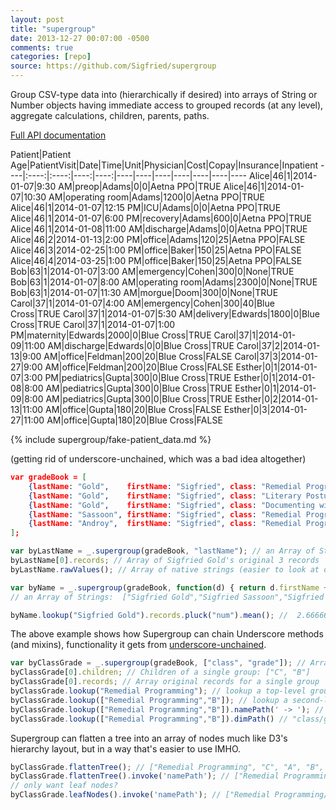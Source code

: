 ```yaml
---
layout: post
title: "supergroup"
date: 2013-12-27 00:07:00 -0500
comments: true
categories: [repo]
source: https://github.com/Sigfried/supergroup
---
```



<script src="https://cdnjs.cloudflare.com/ajax/libs/underscore.js/1.8.2/underscore.js"></script>
<script src="https://cdnjs.cloudflare.com/ajax/libs/d3/3.5.5/d3.js"></script>
<script src="../../supergroup/supergroup.js"></script>
<script>
window.onload = function() {
var gradeBook = [
    {lastName: "Gold",    firstName: "Sigfried", class: "Remedial Programming",           grade: "C", num: 2},
    {lastName: "Gold",    firstName: "Sigfried", class: "Literary Posturing",             grade: "B", num: 3},
    {lastName: "Gold",    firstName: "Sigfried", class: "Documenting with Pretty Colors", grade: "B", num: 3},
    {lastName: "Sassoon", firstName: "Sigfried", class: "Remedial Programming",           grade: "A", num: 3},
    {lastName: "Androy",  firstName: "Sigfried", class: "Remedial Programming",           grade: "B", num: 3} 
];
var byLastName = _.supergroup(gradeBook, "lastName"); // an Array of Strings:  ["Gold","Sassoon","Androy"]
var byName = _.supergroup(gradeBook, function(d) { return d.firstName + ' ' + d.lastName; }); // an Array of Strings:  ["Sigfried Gold","Sigfried Sassoon","Sigfried Androy"]
var byClassGrade = _.supergroup(gradeBook, ["class", "grade"]); // Hierarchical grouping, top level is Array of classes
};
</script>

Group CSV-type data into (hierarchically if desired) into arrays of String or Number objects
having immediate access to grouped records (at any level), aggregate calculations, children, 
parents, paths. 

<!-- more -->

[Full API documentation](../../supergroup)

Patient|Patient Age|PatientVisit|Date|Time|Unit|Physician|Cost|Copay|Insurance|Inpatient
----|:----:|:----:|----:|----:|----|----|----|----|----|----|----
Alice|46|1|2014-01-07|9:30 AM|preop|Adams|0|0|Aetna PPO|TRUE
Alice|46|1|2014-01-07|10:30 AM|operating room|Adams|1200|0|Aetna PPO|TRUE
Alice|46|1|2014-01-07|12:15 PM|ICU|Adams|0|0|Aetna PPO|TRUE
Alice|46|1|2014-01-07|6:00 PM|recovery|Adams|600|0|Aetna PPO|TRUE
Alice|46|1|2014-01-08|11:00 AM|discharge|Adams|0|0|Aetna PPO|TRUE
Alice|46|2|2014-01-13|2:00 PM|office|Adams|120|25|Aetna PPO|FALSE
Alice|46|3|2014-02-25|1:00 PM|office|Baker|150|25|Aetna PPO|FALSE
Alice|46|4|2014-03-25|1:00 PM|office|Baker|150|25|Aetna PPO|FALSE
Bob|63|1|2014-01-07|3:00 AM|emergency|Cohen|300|0|None|TRUE
Bob|63|1|2014-01-07|8:00 AM|operating room|Adams|2300|0|None|TRUE
Bob|63|1|2014-01-07|11:30 AM|morgue|Doom|300|0|None|TRUE
Carol|37|1|2014-01-07|4:00 AM|emergency|Cohen|300|40|Blue Cross|TRUE
Carol|37|1|2014-01-07|5:30 AM|delivery|Edwards|1800|0|Blue Cross|TRUE
Carol|37|1|2014-01-07|1:00 PM|maternity|Edwards|2000|0|Blue Cross|TRUE
Carol|37|1|2014-01-09|11:00 AM|discharge|Edwards|0|0|Blue Cross|TRUE
Carol|37|2|2014-01-13|9:00 AM|office|Feldman|200|20|Blue Cross|FALSE
Carol|37|3|2014-01-27|9:00 AM|office|Feldman|200|20|Blue Cross|FALSE
Esther|0|1|2014-01-07|3:00 PM|pediatrics|Gupta|300|0|Blue Cross|TRUE
Esther|0|1|2014-01-08|8:00 AM|pediatrics|Gupta|300|0|Blue Cross|TRUE
Esther|0|1|2014-01-09|8:00 AM|pediatrics|Gupta|300|0|Blue Cross|TRUE
Esther|0|2|2014-01-13|11:00 AM|office|Gupta|180|20|Blue Cross|FALSE
Esther|0|3|2014-01-27|11:00 AM|office|Gupta|180|20|Blue Cross|FALSE

{% include supergroup/fake-patient_data.md %}

(getting rid of underscore-unchained, which was a bad idea altogether)

``` json Some records loaded from a CSV or JSON file
var gradeBook = [
    {lastName: "Gold",    firstName: "Sigfried", class: "Remedial Programming",           grade: "C", num: 2},
    {lastName: "Gold",    firstName: "Sigfried", class: "Literary Posturing",             grade: "B", num: 3},
    {lastName: "Gold",    firstName: "Sigfried", class: "Documenting with Pretty Colors", grade: "B", num: 3},
    {lastName: "Sassoon", firstName: "Sigfried", class: "Remedial Programming",           grade: "A", num: 3},
    {lastName: "Androy",  firstName: "Sigfried", class: "Remedial Programming",           grade: "B", num: 3} 
];
```
``` javascript Grouping on one dimension
var byLastName = _.supergroup(gradeBook, "lastName"); // an Array of Strings:  ["Gold","Sassoon","Androy"]
byLastName[0].records; // Array of Sigfried Gold's original 3 records
byLastName.rawValues(); // Array of native strings (easier to look at or use in contexts where you need a plain string)
```
``` javascript Grouping by a calculated value
var byName = _.supergroup(gradeBook, function(d) { return d.firstName + ' ' + d.lastName; });
// an Array of Strings:  ["Sigfried Gold","Sigfried Sassoon","Sigfried Androy"]
```
``` javascript It's a native Array, but you can treat it as map, and then do cool stuff. Here's a GPA:
byName.lookup("Sigfried Gold").records.pluck("num").mean(); //  2.6666666666666665 
```
The above example shows how Supergroup can chain Underscore methods (and mixins), functionality
it gets from [underscore-unchained](../underscore-unchained).

``` javascript Grouping hierarchically
var byClassGrade = _.supergroup(gradeBook, ["class", "grade"]); // Array of top-level groups: ["Remedial Programming", "Literary Posturing", "Documenting with Pretty Colors"]
byClassGrade[0].children; // Children of a single group: ["C", "B"]
byClassGrade[0].records; // Array original records for a single group
byClassGrade.lookup("Remedial Programming"); // lookup a top-level group by name
byClassGrade.lookup(["Remedial Programming","B"]); // lookup a second-level group by name path
byClassGrade.lookup(["Remedial Programming","B"]).namePath(' -> '); // "Remedial Programming -> B"
byClassGrade.lookup(["Remedial Programming","B"]).dimPath() // "class/grade"
```
Supergroup can flatten a tree into an array of nodes much like D3's hierarchy layout, but in a way
that's easier to use IMHO.
``` javascript 
byClassGrade.flattenTree(); // ["Remedial Programming", "C", "A", "B", "Literary Posturing", "B", "Documenting with Pretty Colors", "B"]
byClassGrade.flattenTree().invoke('namePath'); // ["Remedial Programming", "Remedial Programming/C", "Remedial Programming/A", "Remedial Programming/B", "Literary Posturing", "Literary Posturing/B", "Documenting with Pretty Colors", "Documenting with Pretty Colors/B"]
// only want leaf nodes?
byClassGrade.leafNodes().invoke('namePath'); // ["Remedial Programming/C", "Remedial Programming/A", "Remedial Programming/B", "Literary Posturing/B", "Documenting with Pretty Colors/B"]
```


<!--
{% jsfiddle us9k9/2 %}
In a SQL group by query you get one record for each resulting group and
you can calculate values based on the aggregate of the rows comprised by
each group. Another step is needed to go back from the group to
the individual rows in that group. D3's nest and Underscore's groupBy do
slightly better in that they offer a collection of groups where each group
is tied to its associated records.


To explain the advantages of supergroup over Underscore and D3's versions, let's compare the results:

``` javascript Underscore's groupBy
_.groupBy(gradeBook,'lastName')
=> {
    Gold: [ 
        { firstName: "Sigfried", lastName: "Gold", class: "Remedial Programming", grade: "C", num: 2 },
        { firstName: "Sigfried", lastName: "Gold", class: "Literary Posturing", grade: "B", num: 3 },
        { firstName: "Sigfried", lastName: "Gold", class: "Documenting with Pretty Colors", grade: "B", num: 3 }
    ],
    Else: [
        { firstName: "Someone", lastName: "Else", class: "Remedial Programming", grade: "B", num: 3 }
    ]
}
```

``` javascript D3's nest and map
d3.nest().key(function(d) { return d.lastName }).map(gradeBook) // same result as Underscore.  
```

Because D3 visualizations depend so completely on arrays, D3 provides a way of structuring groups as arrays:

``` javascript D3's nest and entries
d3.nest().key(function(d) { return d.lastName }).entries(gradeBook)
=> [
    { key: "Gold",
      values: [
            { firstName: "Sigfried", lastName: "Gold", class: "Remedial Programming", grade: "C", num: 2 },
            { firstName: "Sigfried", lastName: "Gold", class: "Literary Posturing", grade: "B", num: 3 },
            { firstName: "Sigfried", lastName: "Gold", class: "Documenting with Pretty Colors", grade: "B", num: 3 }
        ]
    },
    { key: "Else",
      values: [
            { firstName: "Someone", lastName: "Else", class: "Remedial Programming", grade: "B", num: 3 }
        ]
    }
]

// making a list with this data in D3 might look like this:

gradeBookEntries = d3.nest()
                    .key(function(d) { return d.lastName })
                    .key(function(d) { return d.grade })
                    .entries(gradeBook)

_.rebind(console, 'log') // so console.log can be used as a callback

d3.select('div#main').append('ul').selectAll('li')
    .data(gradeBookEntries)
    .enter()
    .append('li')
        .text(function(d) { return d.key })
        .on('click', console.log)
    .append('ul').selectAll('li')
        .data(function(d) { return d.values})
        .enter()
        .append('li')
            .text(function(d) { return d.key + ': ' + d.values.map(function(r) { return r.class }).join(', ') })
            .on('click', console.log)

gradeBookNames = _.supergroup(gradeBook,['lastName','grade']);
d3.select('div#main').append('ul').selectAll('li')
    .data(gradeBookNames)
    .enter()
    .append('li')
        .text(_.identity)
        .on('click', console.log)
    .append('ul').selectAll('li')
        .data(function(d) { return d.children})
        .enter()
        .append('li')
            .text(function(d) { return d + ': ' + d.records.pluck('class').join(', ') })
            .on('click', console.log)
```

These produce identical results with fairly similar syntax, but when the visualization
becomes more complex, the supergroup nodes are much more useful. A common use case
is providing information about a node on mouseover. 

One drawback of d3.nest above is a difference in datum types between parent and leaf
nodes: datum.values at a parent node is an array of {key:'...',values:[...]}, but at
the leaf node it's an array of raw records.

Supergroup does not mix up raw records and hierarchy children in this way. At every
level 'records' refers to raw records (which you can only access as leaf nodes in
d3.nest) and 'children' refers to nested children if there are any at that node.





gradeBookNames = _.supergroup(gradeBook,['lastName','grade']);
 d3.select('div#main').append('ul').selectAll('li')
    .data(gradeBookEntries)
    .enter()
    .append('li')
        .text(_.identity)
    .append('ul').selectAll('li')
        .data(function(d) { return d.records})
        .enter()
        .append('li')
            .text(function(d) { return d.namePath() })


d3.select('body').append('ul').selectAll('li')
    .data(gradeBookEntries)
    .enter()
    .append('li')
        .text(function(d) { return d.key })
    .append('p')
        .text(function(d) { return d.values.length + ' records in group ' + this.parentNode.__data__.key })
```

has the exact same result (with less pleasant syn

``` javascript
var gradeBook = [
   {firstName: 'Sigfried', lastName: 'Gold', class: 'Remedial Programming', grade: 'C+', num: 2.2},
   {firstName: 'Sigfried', lastName: 'Gold', class: 'Literary Posturing', grade: 'B', num: 3},
   {firstName: 'Sigfried', lastName: 'Gold', class: 'Documenting with Pretty Colors', grade: 'B-', num: 2.7},
   {firstName: 'Someone', lastName: 'Else', class: 'Remedial Programming', grade: 'A'}];

var gradesByLastName = enlightenedData.group(gradeBook, 'lastName')
```


``` javascript
var gradesByName = enlightenedData.group(gradeBook,  
        function(d) { return d.lastName + ', ' + d.firstName },  
        {dimName: 'fullName'})

var sigfried = gradesByName.lookup('Gold, Sigfried');
sigfried.records.length; // 3
var sigfriedGPA = sigfried.records.reduce(function(result,rec) { return result+rec.num }, 0) / sigfried.records.length;
(it does much much more, will explain below)
```
{% include_code supergroup-test.js %}
-->
